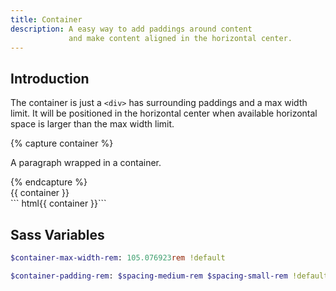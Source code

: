 ```yaml
---
title: Container
description: A easy way to add paddings around content
             and make content aligned in the horizontal center.
---
```


## Introduction

The container is just a `<div>` has surrounding paddings
and a max width limit.
It will be positioned in the horizontal center when
available horizontal space is larger than the max width limit.

{% capture container %}
<div class="container bc-primary">
  <p class="bc-dark c-light ta-center">A paragraph wrapped in a container.</p>
</div>
{% endcapture %}
<div class="example">
  {{ container }}
</div>
``` html{{ container }}```

## Sass Variables

``` sass
$container-max-width-rem: 105.076923rem !default
```

``` sass
$container-padding-rem: $spacing-medium-rem $spacing-small-rem !default
```